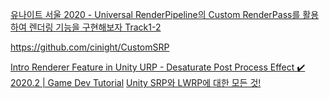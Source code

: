 [유나이트 서울 2020 - Universal RenderPipeline의 Custom RenderPass를 활용하여 렌더링 기능을 구현해보자 Track1-2](https://www.youtube.com/watch?v=vtfe3UgDs0w)


https://github.com/cinight/CustomSRP


[Intro Renderer Feature in Unity URP - Desaturate Post Process Effect ✔️ 2020.2 | Game Dev Tutorial](https://www.youtube.com/watch?v=MLl4yzaYMBY)
[Unity SRP와 LWRP에 대한 모든 것!](https://www.youtube.com/watch?v=MuzLdCXoJ9I)